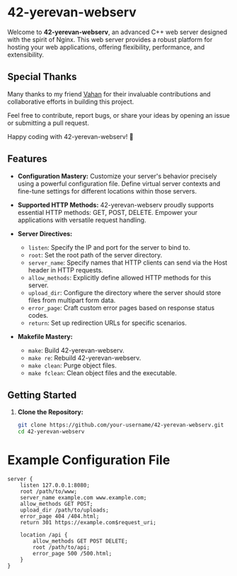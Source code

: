 # 42-yerevan-webserv

Welcome to **42-yerevan-webserv**, an advanced C++ web server designed with the spirit of Nginx. This web server provides a robust platform for hosting your web applications, offering flexibility, performance, and extensibility.

## Special Thanks

Many thanks to my friend [Vahan](https://github.com/vahannn) for their invaluable contributions and collaborative efforts in building this project.

Feel free to contribute, report bugs, or share your ideas by opening an issue or submitting a pull request.

Happy coding with 42-yerevan-webserv! 🚀


## Features

- **Configuration Mastery:** Customize your server's behavior precisely using a powerful configuration file. Define virtual server contexts and fine-tune settings for different locations within those servers.

- **Supported HTTP Methods:** 42-yerevan-webserv proudly supports essential HTTP methods: GET, POST, DELETE. Empower your applications with versatile request handling.

- **Server Directives:**
  - `listen`: Specify the IP and port for the server to bind to.
  - `root`: Set the root path of the server directory.
  - `server_name`: Specify names that HTTP clients can send via the Host header in HTTP requests.
  - `allow_methods`: Explicitly define allowed HTTP methods for this server.
  - `upload_dir`: Configure the directory where the server should store files from multipart form data.
  - `error_page`: Craft custom error pages based on response status codes.
  - `return`: Set up redirection URLs for specific scenarios.

- **Makefile Mastery:**
  - `make`: Build 42-yerevan-webserv.
  - `make re`: Rebuild 42-yerevan-webserv.
  - `make clean`: Purge object files.
  - `make fclean`: Clean object files and the executable.

## Getting Started

1. **Clone the Repository:**
   ```bash
   git clone https://github.com/your-username/42-yerevan-webserv.git
   cd 42-yerevan-webserv

# Example Configuration File

```
server {
    listen 127.0.0.1:8080;
    root /path/to/www;
    server_name example.com www.example.com;
    allow_methods GET POST;
    upload_dir /path/to/uploads;
    error_page 404 /404.html;
    return 301 https://example.com$request_uri;
    
    location /api {
        allow_methods GET POST DELETE;
        root /path/to/api;
        error_page 500 /500.html;
    }
}

```